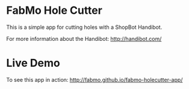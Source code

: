 # FabMo Hole Cutter
This is a simple app for cutting holes with a ShopBot Handibot. 

For more information about the Handibot: http://handibot.com/

# Live Demo
To see this app in action: http://fabmo.github.io/fabmo-holecutter-app/
